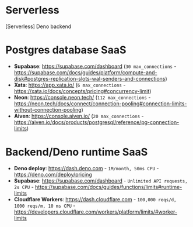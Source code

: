 # Serverless
[Serverless] Deno backend

# Postgres database SaaS
- **Supabase**: https://supabase.com/dashboard (`30 max_connections` - https://supabase.com/docs/guides/platform/compute-and-disk#postgres-replication-slots-wal-senders-and-connections)
- **Xata**: https://app.xata.io/ (`6 max_connections` - https://xata.io/docs/concepts/pricing#concurrency-limit)
- **Neon**: https://console.neon.tech/ (`112 max_connections` - https://neon.tech/docs/connect/connection-pooling#connection-limits-without-connection-pooling)
- **Aiven**: https://console.aiven.io/ (`20 max_connections` - https://aiven.io/docs/products/postgresql/reference/pg-connection-limits)

# Backend/Deno runtime SaaS
- **Deno deploy**: https://dash.deno.com - `1M/month, 50ms CPU` - https://deno.com/deploy/pricing
- **Supabase**: https://supabase.com/dashboard - `Unlimited API requests, 2s CPU` - https://supabase.com/docs/guides/functions/limits#runtime-limits
- **Cloudflare Workers**: https://dash.cloudflare.com - `100,000 reqs/d, 1000 reqs/m, 10 ms CPU` - https://developers.cloudflare.com/workers/platform/limits/#worker-limits
